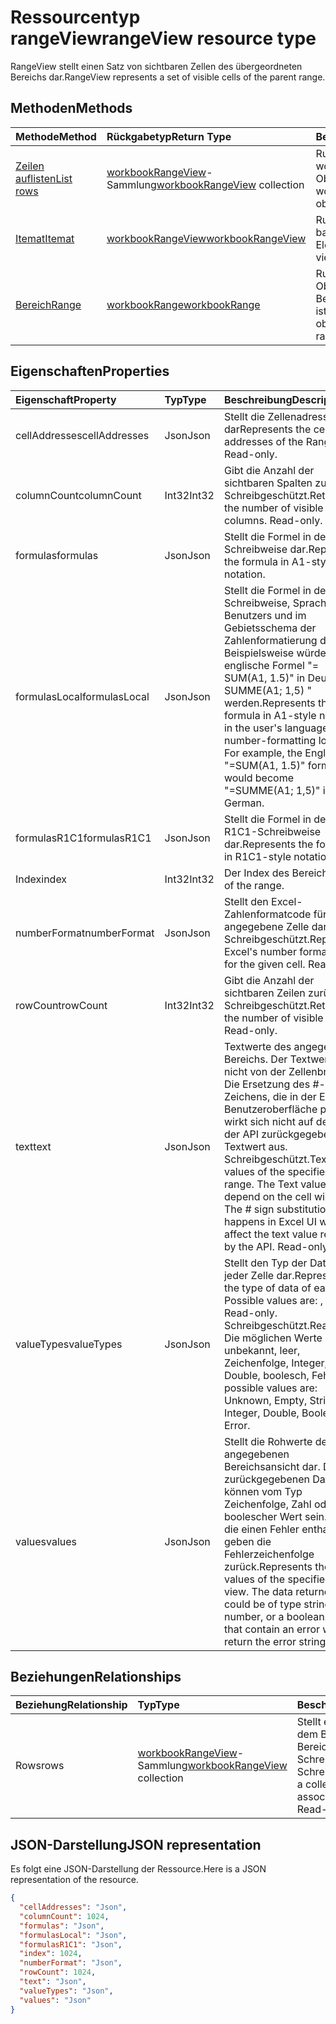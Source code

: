 # <a name="rangeview-resource-type"></a><span data-ttu-id="3bdd6-101">Ressourcentyp rangeView</span><span class="sxs-lookup"><span data-stu-id="3bdd6-101">rangeView resource type</span></span>
<span data-ttu-id="3bdd6-102">RangeView stellt einen Satz von sichtbaren Zellen des übergeordneten Bereichs dar.</span><span class="sxs-lookup"><span data-stu-id="3bdd6-102">RangeView represents a set of visible cells of the parent range.</span></span>

## <a name="methods"></a><span data-ttu-id="3bdd6-103">Methoden</span><span class="sxs-lookup"><span data-stu-id="3bdd6-103">Methods</span></span>

| <span data-ttu-id="3bdd6-104">Methode</span><span class="sxs-lookup"><span data-stu-id="3bdd6-104">Method</span></span>           | <span data-ttu-id="3bdd6-105">Rückgabetyp</span><span class="sxs-lookup"><span data-stu-id="3bdd6-105">Return Type</span></span>    |<span data-ttu-id="3bdd6-106">Beschreibung</span><span class="sxs-lookup"><span data-stu-id="3bdd6-106">Description</span></span>|
|:---------------|:--------|:----------|
|[<span data-ttu-id="3bdd6-107">Zeilen auflisten</span><span class="sxs-lookup"><span data-stu-id="3bdd6-107">List rows</span></span>](../api/workbookrangeview_list_rows.md) |<span data-ttu-id="3bdd6-108">[workbookRangeView](workbookrangeview.md)-Sammlung</span><span class="sxs-lookup"><span data-stu-id="3bdd6-108">[workbookRangeView](workbookrangeview.md) collection</span></span>| <span data-ttu-id="3bdd6-109">Rufen Sie eine workbookRangeView-Objektsammlung ab.</span><span class="sxs-lookup"><span data-stu-id="3bdd6-109">Get a workbookRangeView object collection.</span></span>|
|[<span data-ttu-id="3bdd6-110">Itemat</span><span class="sxs-lookup"><span data-stu-id="3bdd6-110">Itemat</span></span>](../api/workbookrangeview_itemat.md)|[<span data-ttu-id="3bdd6-111">workbookRangeView</span><span class="sxs-lookup"><span data-stu-id="3bdd6-111">workbookRangeView</span></span>](workbookrangeview.md)|<span data-ttu-id="3bdd6-112">Rufen Sie ein im Index basiertes RangeView-Element ab.</span><span class="sxs-lookup"><span data-stu-id="3bdd6-112">Get a range view item based in index.</span></span>|
|[<span data-ttu-id="3bdd6-113">Bereich</span><span class="sxs-lookup"><span data-stu-id="3bdd6-113">Range</span></span>](../api/workbookrangeview_range.md)|[<span data-ttu-id="3bdd6-114">workbookRange</span><span class="sxs-lookup"><span data-stu-id="3bdd6-114">workbookRange</span></span>](range.md)|<span data-ttu-id="3bdd6-115">Rufen Sie das Range-Objekt ab, das mit der Bereichsansicht verknüpft ist.</span><span class="sxs-lookup"><span data-stu-id="3bdd6-115">Return the range object associated with the range view</span></span>|

## <a name="properties"></a><span data-ttu-id="3bdd6-116">Eigenschaften</span><span class="sxs-lookup"><span data-stu-id="3bdd6-116">Properties</span></span>
| <span data-ttu-id="3bdd6-117">Eigenschaft</span><span class="sxs-lookup"><span data-stu-id="3bdd6-117">Property</span></span>     | <span data-ttu-id="3bdd6-118">Typ</span><span class="sxs-lookup"><span data-stu-id="3bdd6-118">Type</span></span>   |<span data-ttu-id="3bdd6-119">Beschreibung</span><span class="sxs-lookup"><span data-stu-id="3bdd6-119">Description</span></span>|
|:---------------|:--------|:----------|
|<span data-ttu-id="3bdd6-120">cellAddresses</span><span class="sxs-lookup"><span data-stu-id="3bdd6-120">cellAddresses</span></span>|<span data-ttu-id="3bdd6-121">Json</span><span class="sxs-lookup"><span data-stu-id="3bdd6-121">Json</span></span>|<span data-ttu-id="3bdd6-122">Stellt die Zellenadressen dar</span><span class="sxs-lookup"><span data-stu-id="3bdd6-122">Represents the cell addresses of the RangeView. Read-only.</span></span>
|<span data-ttu-id="3bdd6-123">columnCount</span><span class="sxs-lookup"><span data-stu-id="3bdd6-123">columnCount</span></span>|<span data-ttu-id="3bdd6-124">Int32</span><span class="sxs-lookup"><span data-stu-id="3bdd6-124">Int32</span></span>|<span data-ttu-id="3bdd6-p101">Gibt die Anzahl der sichtbaren Spalten zurück. Schreibgeschützt.</span><span class="sxs-lookup"><span data-stu-id="3bdd6-p101">Returns the number of visible columns. Read-only.</span></span>|
|<span data-ttu-id="3bdd6-127">formulas</span><span class="sxs-lookup"><span data-stu-id="3bdd6-127">formulas</span></span>|<span data-ttu-id="3bdd6-128">Json</span><span class="sxs-lookup"><span data-stu-id="3bdd6-128">Json</span></span>|<span data-ttu-id="3bdd6-129">Stellt die Formel in der A1-Schreibweise dar.</span><span class="sxs-lookup"><span data-stu-id="3bdd6-129">Represents the formula in A1-style notation.</span></span> |
|<span data-ttu-id="3bdd6-130">formulasLocal</span><span class="sxs-lookup"><span data-stu-id="3bdd6-130">formulasLocal</span></span>|<span data-ttu-id="3bdd6-131">Json</span><span class="sxs-lookup"><span data-stu-id="3bdd6-131">Json</span></span>|<span data-ttu-id="3bdd6-p102">Stellt die Formel in der A1-Schreibweise, Sprache des Benutzers und im Gebietsschema der Zahlenformatierung dar. Beispielsweise würde die englische Formel "= SUM(A1, 1.5)" in Deutsch "= SUMME(A1; 1,5) " werden.</span><span class="sxs-lookup"><span data-stu-id="3bdd6-p102">Represents the formula in A1-style notation, in the user's language and number-formatting locale. For example, the English "=SUM(A1, 1.5)" formula would become "=SUMME(A1; 1,5)" in German.</span></span>    |
|<span data-ttu-id="3bdd6-134">formulasR1C1</span><span class="sxs-lookup"><span data-stu-id="3bdd6-134">formulasR1C1</span></span>|<span data-ttu-id="3bdd6-135">Json</span><span class="sxs-lookup"><span data-stu-id="3bdd6-135">Json</span></span>|<span data-ttu-id="3bdd6-136">Stellt die Formel in der R1C1-Schreibweise dar.</span><span class="sxs-lookup"><span data-stu-id="3bdd6-136">Represents the formula in R1C1-style notation.</span></span>   |
|<span data-ttu-id="3bdd6-137">Index</span><span class="sxs-lookup"><span data-stu-id="3bdd6-137">index</span></span>|<span data-ttu-id="3bdd6-138">Int32</span><span class="sxs-lookup"><span data-stu-id="3bdd6-138">Int32</span></span>|<span data-ttu-id="3bdd6-139">Der Index des Bereichs.</span><span class="sxs-lookup"><span data-stu-id="3bdd6-139">Index of the range.</span></span>|
|<span data-ttu-id="3bdd6-140">numberFormat</span><span class="sxs-lookup"><span data-stu-id="3bdd6-140">numberFormat</span></span>|<span data-ttu-id="3bdd6-141">Json</span><span class="sxs-lookup"><span data-stu-id="3bdd6-141">Json</span></span>|<span data-ttu-id="3bdd6-p103">Stellt den Excel-Zahlenformatcode für die angegebene Zelle dar. Schreibgeschützt.</span><span class="sxs-lookup"><span data-stu-id="3bdd6-p103">Represents Excel's number format code for the given cell. Read-only.</span></span> |
|<span data-ttu-id="3bdd6-144">rowCount</span><span class="sxs-lookup"><span data-stu-id="3bdd6-144">rowCount</span></span>|<span data-ttu-id="3bdd6-145">Int32</span><span class="sxs-lookup"><span data-stu-id="3bdd6-145">Int32</span></span>|<span data-ttu-id="3bdd6-p104">Gibt die Anzahl der sichtbaren Zeilen zurück. Schreibgeschützt.</span><span class="sxs-lookup"><span data-stu-id="3bdd6-p104">Returns the number of visible rows. Read-only.</span></span>  |
|<span data-ttu-id="3bdd6-148">text</span><span class="sxs-lookup"><span data-stu-id="3bdd6-148">text</span></span>|<span data-ttu-id="3bdd6-149">Json</span><span class="sxs-lookup"><span data-stu-id="3bdd6-149">Json</span></span>|<span data-ttu-id="3bdd6-p105">Textwerte des angegebenen Bereichs. Der Textwert hängt nicht von der Zellenbreite ab. Die Ersetzung des #-Zeichens, die in der Excel-Benutzeroberfläche passiert, wirkt sich nicht auf den von der API zurückgegebenen Textwert aus. Schreibgeschützt.</span><span class="sxs-lookup"><span data-stu-id="3bdd6-p105">Text values of the specified range. The Text value will not depend on the cell width. The # sign substitution that happens in Excel UI will not affect the text value returned by the API. Read-only.</span></span>    |
|<span data-ttu-id="3bdd6-154">valueTypes</span><span class="sxs-lookup"><span data-stu-id="3bdd6-154">valueTypes</span></span>|<span data-ttu-id="3bdd6-155">Json</span><span class="sxs-lookup"><span data-stu-id="3bdd6-155">Json</span></span>|<span data-ttu-id="3bdd6-156">Stellt den Typ der Daten jeder Zelle dar.</span><span class="sxs-lookup"><span data-stu-id="3bdd6-156">Represents the type of data of each cell. Possible values are: , , , , , , . Read-only.</span></span> <span data-ttu-id="3bdd6-157">Schreibgeschützt.</span><span class="sxs-lookup"><span data-stu-id="3bdd6-157">Read-only.</span></span> <span data-ttu-id="3bdd6-158">Die möglichen Werte sind: unbekannt, leer, Zeichenfolge, Integer, Double, boolesch, Fehler.</span><span class="sxs-lookup"><span data-stu-id="3bdd6-158">The possible values are: Unknown, Empty, String, Integer, Double, Boolean, Error.</span></span> |
|<span data-ttu-id="3bdd6-159">values</span><span class="sxs-lookup"><span data-stu-id="3bdd6-159">values</span></span>|<span data-ttu-id="3bdd6-160">Json</span><span class="sxs-lookup"><span data-stu-id="3bdd6-160">Json</span></span>|<span data-ttu-id="3bdd6-p107">Stellt die Rohwerte der angegebenen Bereichsansicht dar. Die zurückgegebenen Daten können vom Typ Zeichenfolge, Zahl oder ein boolescher Wert sein. Zellen, die einen Fehler enthalten, geben die Fehlerzeichenfolge zurück.</span><span class="sxs-lookup"><span data-stu-id="3bdd6-p107">Represents the raw values of the specified range view. The data returned could be of type string, number, or a boolean. Cell that contain an error will return the error string.</span></span>   |

## <a name="relationships"></a><span data-ttu-id="3bdd6-164">Beziehungen</span><span class="sxs-lookup"><span data-stu-id="3bdd6-164">Relationships</span></span>
| <span data-ttu-id="3bdd6-165">Beziehung</span><span class="sxs-lookup"><span data-stu-id="3bdd6-165">Relationship</span></span> | <span data-ttu-id="3bdd6-166">Typ</span><span class="sxs-lookup"><span data-stu-id="3bdd6-166">Type</span></span>   |<span data-ttu-id="3bdd6-167">Beschreibung</span><span class="sxs-lookup"><span data-stu-id="3bdd6-167">Description</span></span>|
|:---------------|:--------|:----------|
|<span data-ttu-id="3bdd6-168">Rows</span><span class="sxs-lookup"><span data-stu-id="3bdd6-168">rows</span></span>|<span data-ttu-id="3bdd6-169">[workbookRangeView](workbookrangeview.md)-Sammlung</span><span class="sxs-lookup"><span data-stu-id="3bdd6-169">[workbookRangeView](workbookrangeview.md) collection</span></span>| <span data-ttu-id="3bdd6-p108">Stellt eine Sammlung der mit dem Bereich verknüpften Bereichsansichten dar. Schreibgeschützt.    Schreibgeschützt.</span><span class="sxs-lookup"><span data-stu-id="3bdd6-p108">Represents a collection of range views associated with the range. Read-only.    Read-only.</span></span>|

## <a name="json-representation"></a><span data-ttu-id="3bdd6-173">JSON-Darstellung</span><span class="sxs-lookup"><span data-stu-id="3bdd6-173">JSON representation</span></span>
<span data-ttu-id="3bdd6-174">Es folgt eine JSON-Darstellung der Ressource.</span><span class="sxs-lookup"><span data-stu-id="3bdd6-174">Here is a JSON representation of the resource.</span></span>
<!-- {
  "blockType": "resource",
  "baseType": "microsoft.graph.entity",
  "optionalProperties": [  ],
  "@odata.type": "microsoft.graph.workbookRangeView"
}-->
```json
{
  "cellAddresses": "Json",
  "columnCount": 1024,
  "formulas": "Json",
  "formulasLocal": "Json",
  "formulasR1C1": "Json",
  "index": 1024,
  "numberFormat": "Json",
  "rowCount": 1024,
  "text": "Json",
  "valueTypes": "Json",
  "values": "Json"
}
```
